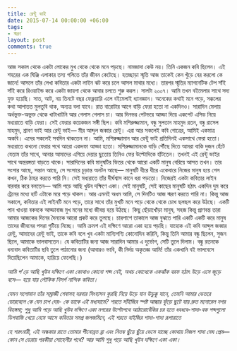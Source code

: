 ```yaml
---
title: রেন্টু ভাই
date: 2015-07-14 00:00:00 +06:00
tags:
- স্মরণ
layout: post
comments: true
---
```


আজ সকাল থেকে একটা লোকের মুখ থেকে থেকে মনে পড়ছে। নামজাদা কেউ নয়। তিনি একজন কবি ছিলেন। এই শহরের এক ঘিঞ্জি এলাকার তস্য গলিতে তাঁর জীবন কেটেছে। হতচ্ছাড়া স্মৃতি আজ তাকেই কেন খুঁড়ে বের করলো কে জানে! আসলে তাঁর লেখা কবিতার একটা লাইন ঝট করে চলে আসল মাথার মধ্যে। তারপর স্মৃতির ম্যাগনেটিক টেপ সাঁই সাঁই করে রিওয়াইন্ড করে একটা জায়গা থেকে আবার চলতে শুরু করল। সালটা ২০০৭। আমি তখন বইমেলার সাথে সদ্য যুক্ত হয়েছি। সাত, আট, নয় তিনটে বছর ফেব্রুয়ারি এলে বইমেলাই ধ্যানজ্ঞান। অনেকের কথাই মনে পড়ে, সক্কলের কথা আপাতত মুলতুবি থাক, অন্যত্র বলা যাবে। রাত বারোটার আগে বাড়ি ফেরা হতো না একদিনও। সারাদিন মেলায় অর্ধভুক্ত-অভুক্ত থেকে খাটাখাটনি আর গেলাস গেলাস চা। আর দিনভর পেটভরে আড্ডা দিয়ে একপেট এসিড নিয়ে মধ্যরাতে বাড়ি ফেরা। সেই ফেরার কয়েকজন সঙ্গী ছিল। কবি মশিরুজ্জামান, বন্ধু সুলতান মাহমুদ রতন, বন্ধু রাসেল মাহমুদ, শ্রাবণ ভাই আর রেন্টু ভাই— মীর আব্দুল জব্বার রেন্টু। এরা আর সকলেই কবি গোত্রের, আমিই একমাত্র অকবি। এদের সকলেই সবদিন থাকতেন না। আমি, মশিরুজ্জামান আর রেন্টু ভাই প্রতিদিনই একসাথে ফেরা হতো। মধ্যরাতে কখনো ফেরার পথে আরো একদফা আড্ডা হতো। মশিরুজ্জামানকে বাড়ি পৌঁছে দিতে আমরা বাকি দুজন হেঁটে যেতাম তাঁর সাথে, আবার আমাদের এগিয়ে দেয়ার ছুতোয় তিনিও ফের উল্টোদিকে হাঁটতেন। তখনই এই রেন্টু ভাইর সাথে অন্তরঙ্গতা বাড়তে থাকে। সারাদিনের কবি মানুষটির ভিতর থেকে আরো একটি মানুষ বেরিয়ে আসত তখন। তার সংসার আছে, সন্তান আছে, সে সংসারে চূড়ান্ত অনটন আছে— মানুষটি ধীরে ধীরে একেবারে নিজের মানুষ হয়ে গেল কখন, ঠিক ঠাহর করতে পারি নি। সেই মধ্যরাতে তাঁর দীর্ঘশ্বাস কানে ধরা পড়তো। নিজেরই একটা কবিতার লাইন বারবার করে বলতেন— আমি পড়ে আছি খুউব দক্ষিণে একা। সেই মানুষটি, সেই কাছের মানুষটি হঠাৎ একদিন দুম করে ট্রেনের মধ্যে হার্ট এটাকে মরে পড়ে থাকল। আর এমনই অধম আমি, সে দিনটিও আজ স্মরণ করতে পারি না। কিন্তু আজ সকালে, কবিতার এই লাইনটি মনে পড়ে, তারে সাথে তাঁর মুখটি মনে পড়ে থেকে থেকে চোখ ছলছল করে উঠছে। একটি পান খাওয়া বকবকে আড্ডাবাজ মুখ মনের মধ্যে জীবন্ত হয়ে উঠছে। কিছু ছেঁড়াখোঁড়া মানুষ, সহজ কিন্তু প্রাণবন্ত তারা আমার আজকের দিনের দৈন্যকে আরো প্রকট করে তুলছে। চারপাশে তাকালে আজ বুঝতে পারি একটি একটি করে মানুষ তাদের জীবনের পসরা গুটিয়ে নিচ্ছে। আমি ক্রমশ এই দক্ষিণে আরো একা হয়ে পড়ছি। যাহোক এই কবি আব্দুল জব্বার রেন্টু, আমাদের রেন্টু ভাই, তাকে কবি বলে খুব একটা মান্যিগণ্যি কোনোদিন করিনি, কিন্তু তিনি আমার বন্ধু ছিলেন, সুজন ছিলে, আমাকে ভালবাসতেন। যে কবিতাটির জন্য আজ সারাদিন আমার এ দুর্ভোগ, সেটি তুলে দিলাম। বন্ধু রতনকে ধন্যবাদ কবিতাটির ছবি তুলে পাঠানোর জন্য (আবারও ভাবি, কী নির্দয় অকৃতজ্ঞ আমি! তাঁর একখানি বই ভালবেসে দিয়েছিলেন আমাকে, হারিয়ে ফেলেছি।)

_আমি প'ড়ে আছি খুউব দক্ষিণে একা_
_কোথাও কোনো শব্দ নেই,_
_অথচ কোত্থেকে একঝাঁক বরফ হঠাৎ উড়ে এসে_
_জুড়ে বসে—_
_হয়ে যায় লৌকিক নিসর্গ নান্দিক কবিতা।_

_যেমন সলোমান তাঁর সম্রাজ্ঞী শেবাসহ_
_দরবার সিংহাসন কুরছি নিয়ে উড়ে যান_
_উড়ুক্কু যানে,_
_তেমনি আমার ভেতরে ডোরবেলে কে যেন চাপ দেয়-_
_কে ডাকে এই মধ্যযামে?_
_শরতে সাঁইজির স্পষ্ট আন্ধার ফুঁড়ে_
_ছুটে যায় দ্রুত মনোরেল নগর বিহঙ্গমা;_
_শুধু আমি পড়ে আছি খুউব দক্ষিণে একা_
_নগরের উল্টোপথে আঠারোবেঁকির চর হতে_
_ধবধবে-শাদা-বক শব্দগুলো ডিগবাজি খেয়ে নেমে আসে_
_কবিতার সমগ্র জলজমিনে,_
_এই শরতে বাইজির শাদা-শাদা রূপারাতে_

_হে শরৎনারী, এই অন্ধকার রাতে_
_তোমার পীনোন্নত ব্রা এবং নিতম্ব ছুঁয়ে ছুঁয়ে_
_ভেসে যাচ্ছে কোথায় নিজল শাদা মেঘ প্রেম—_
_কোন সে ডেরায় পরকীয়া সোহেলীর পথে?_
_আর আমি শুধু পড়ে আছি খুউব দক্ষিণে একা_
_একা।_

